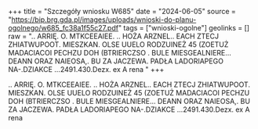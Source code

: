 +++
title = "Szczegóły wniosku W685"
date = "2024-06-05"
source = "https://bip.brg.gda.pl/images/uploads/wnioski-do-planu-ogolnego/w685_fc38a1f55c27.pdf"
tags = ["wnioski-ogolne"]
geolinks = []
raw = ".. ARRIĘ. O. MTKCEEAIEE. .. HOŻA ARZNEL.. EACH ZTECJ ZHIATWUPOOT. MIESZKAN. OLSE  UUELO RODZUINEŻ 45 (ZOETUŻ MADACIACOI  PECHZU DOH (BTRIERCZSO . BULE MIESGEALNIERE... DEANN ORAZ NAIEOSA,. BU ZA JACZEWA. PADŁA LADORIAPEGO NA-.DZIAKCE ...2491.430.Dezx. ex A rena "
+++

.. ARRIĘ. O. MTKCEEAIEE. .. HOŻA ARZNEL.. EACH ZTECJ ZHIATWUPOOT. MIESZKAN. OLSE 
UUELO RODZUINEŻ 45 (ZOETUŻ MADACIACOI  PECHZU DOH (BTRIERCZSO .
BULE MIESGEALNIERE... DEANN ORAZ NAIEOSA,. BU ZA JACZEWA. PADŁA LADORIAPEGO
NA-.DZIAKCE ...2491.430.Dezx. ex A rena



